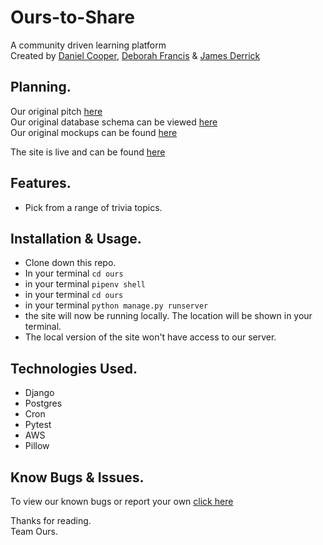 # Ours-to-Share

A community driven learning platform <br/>
Created by [Daniel Cooper](https://github.com/danjcooper), [Deborah Francis](https://github.com/Deb0890) & [James Derrick](https://github.com/jamesderrick)

## Planning.

Our original pitch [here](https://gist.github.com/danjcooper/514fea4a3ea56e665cac7d9f3aa733c7#file-gistfile1-md)
<br>
Our original database schema can be viewed [here](https://dbdiagram.io/d/6130b2c2825b5b0146f037c2)
<br>
Our original mockups can be found [here](https://www.figma.com/file/JIQHDks7vaygITxXWNOOWI/Ours-to-Share?node-id=0%3A1)

The site is live and can be found [here](https://ours-to-share.herokuapp.com/)

## Features.

- Pick from a range of trivia topics.

## Installation & Usage.

- Clone down this repo.
- In your terminal `cd ours`
- in your terminal `pipenv shell`
- in your terminal `cd ours`
- in your terminal `python manage.py runserver`
- the site will now be running locally. The location will be shown in your terminal.
- The local version of the site won't have access to our server.

## Technologies Used.

- Django
- Postgres
- Cron
- Pytest
- AWS
- Pillow

## Know Bugs & Issues.

To view our known bugs or report your own [click here](https://github.com/Ours-to-Share/Ours/issues)

Thanks for reading. <br/>
Team Ours.